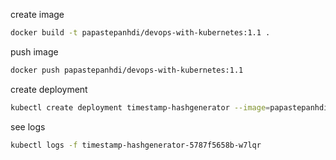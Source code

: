 create image
```bash
docker build -t papastepanhdi/devops-with-kubernetes:1.1 .   
```

push image
```bash
docker push papastepanhdi/devops-with-kubernetes:1.1  
```

create deployment
```bash
kubectl create deployment timestamp-hashgenerator --image=papastepanhdi/devops-with-kubernetes:1.1  -o yaml > ./deployment.yml
```

see logs
```bash
kubectl logs -f timestamp-hashgenerator-5787f5658b-w7lqr
```
